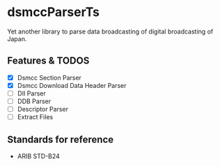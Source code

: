 # dsmccParserTs

Yet another library to parse data broadcasting of digital broadcasting of Japan.

## Features & TODOS

- [x] Dsmcc Section Parser
- [x] Dsmcc Download Data Header Parser
- [ ] DII Parser
- [ ] DDB Parser
- [ ] Descriptor Parser
- [ ] Extract Files

## Standards for reference

- ARIB STD-B24
